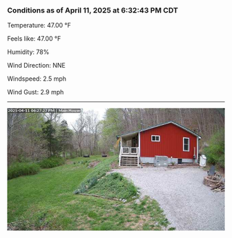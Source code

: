 ### Conditions as of April 11, 2025 at 6:32:43 PM CDT 

Temperature: 47.00 &deg;F

Feels like: 47.00 &deg;F

Humidity: 78%

Wind Direction: NNE

Windspeed: 2.5 mph

Wind Gust: 2.9 mph

---

<img src="./images/latest.jpeg"/>

